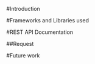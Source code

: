 #Introduction

#Frameworks and Libraries used

#REST API Documentation

##Request
  
#Future work  
